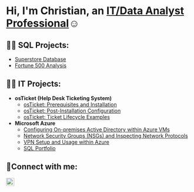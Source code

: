 <h1>Hi, I'm Christian, an <a href="https://www.linkedin.com/in/ChristianEspinal23">IT/Data Analyst Professional</a>☺</h1>

<h2>👨‍💻 SQL Projects:</h2>

- [Superstore Database](https://github.com/ChristianEspinal/SQL/blob/main/Superstore%20Database)
- [Fortune 500 Analysis](https://github.com/ChristianEspinal/SQL/blob/main/Fortune%20500%20Analysis)


<h2>👨‍💻 IT Projects:</h2>

- <b>osTicket (Help Desk Ticketing System)</b>
  - [osTicket: Prerequisites and Installation](https://github.com/ChristianEspinal/osticket-prereqs)
  - [osTicket: Post-Installation Configuration](https://github.com/ChristianEspinal/post-install-config)
  - [osTicket: Ticket Lifecycle Examples](https://github.com/ChristianEspinal/ticket-lifecycle)
- <b>Microsoft Azure</b>
  - [Configuring On-premises Active Directory within Azure VMs](https://github.com/ChristianEspinal/Configure-AD)
  - [Network Security Groups (NSGs) and Inspecting Network Protocols](https://github.com/ChristianEspinal/azure-network-protocols)
  - [VPN Setup and Usage within Azure](https://github.com/ChristianEspinal/vpn-setup)
  - [SQL Portfolio](https://github.com/ChristianEspinal/SQL)


<h2>🤳Connect with me:</h2>

[<img align="left" alt="Josh | LinkedIn" width="22px" src="https://cdn.jsdelivr.net/npm/simple-icons@v3/icons/linkedin.svg" />][linkedin]


[linkedin]: https://www.linkedin.com/in/ChristianEspinal23


